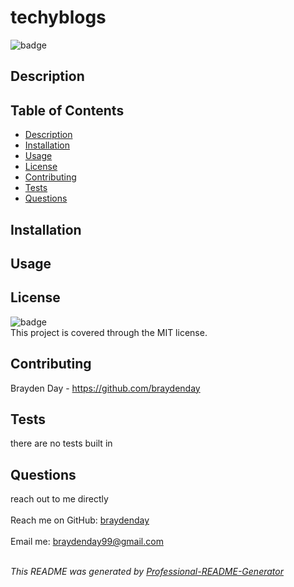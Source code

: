 <h1 text-align="center">techyblogs</h1>
  
![badge](https://img.shields.io/badge/license-MIT-brightgreen)<br>

## Description
<!-- Employee tracker database created through mysql db and seeds to interact with your work staff. You can view all departments, roles, and employees in the command line. I learned how to properly relate foreign keys to communicate in the database. -->

## Table of Contents
- [Description](#description)
- [Installation](#installation)
- [Usage](#usage)
- [License](#license)
- [Contributing](#contributing)
- [Tests](#tests)
- [Questions](#questions)

## Installation
<!-- npm i then log into your mysql to source db/schema.sql and seeds.sql... after both those are done, you can run node index.js to start the command line application -->

## Usage
<!-- A command line application created to organize your work departments, employees, and roles! -->

<!-- ![note-taker](/Develop/public/assets/screenshot1.png?raw=true "Express Note Taker") -->

## License
![badge](https://img.shields.io/badge/license-MIT-brightgreen)
<br>
This project is covered through the MIT license. 

## Contributing
Brayden Day - https://github.com/braydenday

## Tests
there are no tests built in

## Questions
reach out to me directly<br>
<br>
Reach me on GitHub: [braydenday](https://github.com/braydenday)<br>
<br>
Email me: braydenday99@gmail.com<br><br>

_This README was generated by [Professional-README-Generator](https://github.com/braydenday/Professional-README-Generator)_